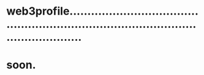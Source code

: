 # web3profile..............................................................................................................
# soon.
